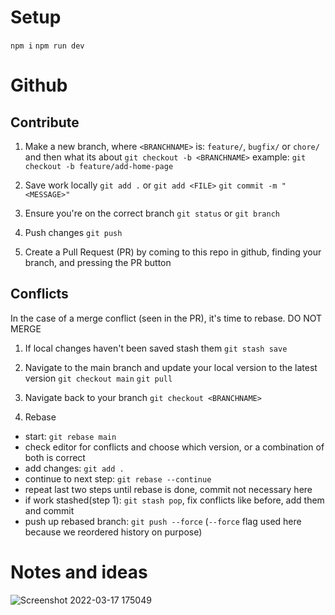 # Setup
`npm i`
`npm run dev`

# Github
## Contribute

1. Make a new branch, where `<BRANCHNAME>` is: `feature/`, `bugfix/` or `chore/` and then what its about
`git checkout -b <BRANCHNAME>`
example: `git checkout -b feature/add-home-page`

2. Save work locally
`git add .` or `git add <FILE>`
`git commit -m "<MESSAGE>"`

3. Ensure you're on the correct branch
`git status` or `git branch`

4. Push changes
`git push`

5. Create a Pull Request (PR) by coming to this repo in github, finding your branch, and pressing the PR button

## Conflicts
In the case of a merge conflict (seen in the PR), it's time to rebase. DO NOT MERGE

1. If local changes haven't been saved stash them
`git stash save`

2. Navigate to the main branch and update your local version to the latest version
`git checkout main`
`git pull`

3. Navigate back to your branch
`git checkout <BRANCHNAME>`

4. Rebase
* start: `git rebase main`
* check editor for conflicts and choose which version, or a combination of both is correct
* add changes: `git add .`
* continue to next step: `git rebase --continue`
* repeat last two steps until rebase is done, commit not necessary here
* if work stashed(step 1): `git stash pop`, fix conflicts like before, add them and commit
* push up rebased branch: `git push --force` (`--force` flag used here because we reordered history on purpose)

# Notes and ideas

![Screenshot 2022-03-17 175049](https://user-images.githubusercontent.com/69822058/158900785-68948fc8-3f4b-487a-b7d6-6601e8883dea.png)
